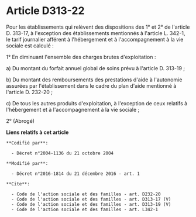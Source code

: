 # Article D313-22

Pour les établissements qui relèvent des dispositions des 1° et 2° de l'article D. 313-17, à l'exception des établissements
mentionnés à l'article L. 342-1, le tarif journalier afférent à l'hébergement et à l'accompagnement à la vie sociale est
calculé : 

1° En diminuant l'ensemble des charges brutes d'exploitation : 

a) Du montant du forfait annuel global de soins prévu à l'article D. 313-19 ; 

b) Du montant des remboursements des prestations d'aide à l'autonomie assurées par l'établissement dans le cadre du plan
d'aide mentionné à l'article D. 232-20 ; 

c) De tous les autres produits d'exploitation, à l'exception de ceux relatifs à l'hébergement et à l'accompagnement à la vie
sociale ; 

2° (Abrogé)

**Liens relatifs à cet article**

	**Codifié par**:

	  - Décret n°2004-1136 du 21 octobre 2004

	**Modifié par**:

	  - Décret n°2016-1814 du 21 décembre 2016 - art. 1

	**Cite**:

	  - Code de l'action sociale et des familles - art. D232-20
	  - Code de l'action sociale et des familles - art. D313-17 (V)
	  - Code de l'action sociale et des familles - art. D313-19 (V)
	  - Code de l'action sociale et des familles - art. L342-1
